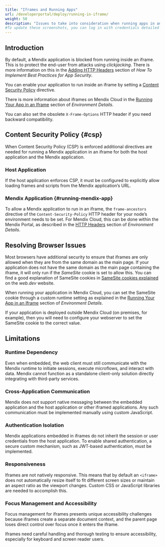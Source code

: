 ```yaml
---
title: "Iframes and Running Apps"
url: /developerportal/deploy/running-in-iframe/
weight: 50
description: "Issues to take into consideration when running apps in an iframe"
#To update these screenshots, you can log in with credentials detailed in How to Update Screenshots Using Team Apps.
---
```


## Introduction

By default, a Mendix application is blocked from running inside an iframe. This is to protect the end-user from attacks using *clickjacking*. There is more information on this in the [Adding HTTP Headers](/howto/security/best-practices-security/#adding-http-header) section of *How To Implement Best Practices for App Security*.

You can enable your application to run inside an iframe by setting a [Content Security Policy](#running-mendix-app) directive.

There is more information about iframes on Mendix Cloud in the [Running Your App in an Iframe](/developerportal/deploy/environments-details/#iframe) section of *Environment Details*.

You can also set the obsolete `X-Frame-Options` HTTP header if you need backward compatibility. 

## Content Security Policy {#csp}

When Content Security Policy (CSP) is enforced additional directives are needed for running a Mendix application in an iframe for both the host application and the Mendix application.

### Host Application

If the host application enforces CSP, it must be configured to explicitly allow loading frames and scripts from the Mendix application’s URL.

### Mendix Application {#running-mendix-app}

To allow a Mendix application to run in an iframe, the `frame-ancestors` directive of the `Content-Security-Policy` HTTP header for your node’s environment needs to be set. For Mendix Cloud, this can be done within the Mendix Portal, as described in the [HTTP Headers](/developerportal/deploy/environments-details/#http-headers) section of *Environment Details*.

## Resolving Browser Issues

Most browsers have additional security to ensure that iframes are only allowed when they are from the same domain as the main page. If your application does not have the same domain as the main page containing the iframe, it will only run if the *SameSite* cookie is set to allow this. You can find a good explanation of SameSite cookies in [SameSite cookies explained](https://web.dev/samesite-cookies-explained/) on the *web.dev* website.

When running your application in Mendix Cloud, you can set the SameSite cookie through a custom runtime setting as explained in the [Running Your App in an Iframe](/developerportal/deploy/environments-details/#iframe) section of *Environment Details*.

If your application is deployed outside Mendix Cloud (on premises, for example), then you will need to configure your webserver to set the SameSite cookie to the correct value.

## Limitations

### Runtime Dependency

Even when embedded, the web client must still communicate with the Mendix runtime to initiate sessions, execute microflows, and interact with data. Mendix cannot function as a standalone client-only solution directly integrating with third-party services.

### Cross-Application Communication

Mendix does not support native messaging between the embedded application and the host application or other iframed applications. Any such communication must be implemented manually using custom JavaScript.

### Authentication Isolation

Mendix applications embedded in iframes do not inherit the session or user credentials from the host application. To enable shared authentication, a secure custom mechanism, such as JWT-based authentication, must be implemented.

### Responsiveness

Iframes are not natively responsive. This means that by default an `<iframe>` does not automatically resize itself to fit different screen sizes or maintain an aspect ratio as the viewport changes. Custom CSS or JavaScript libraries are needed to accomplish this.

### Focus Management and Accessibility

Focus management for iframes presents unique accessibility challenges because iframes create a separate document context, and the parent page loses direct control over focus once it enters the iframe.

Iframes need careful handling and thorough testing to ensure accessibility, especially for keyboard and screen reader users.
